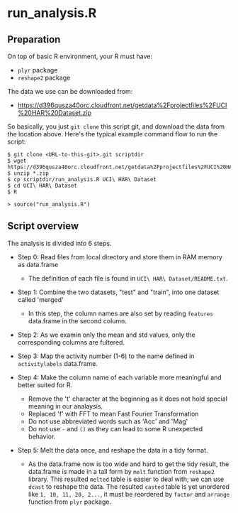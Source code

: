 # run_analysis.R

## Preparation
On top of basic R environment, your R must have:

* `plyr` package
* `reshape2` package

The data we use can be downloaded from:
* https://d396qusza40orc.cloudfront.net/getdata%2Fprojectfiles%2FUCI%20HAR%20Dataset.zip 

So basically, you just `git clone` this script git, and download the data from the location above.
Here's the typical example command flow to run the script:

~~~
$ git clone <URL-to-this-git>.git scriptdir
$ wget https://d396qusza40orc.cloudfront.net/getdata%2Fprojectfiles%2FUCI%20HAR%20Dataset.zip
$ unzip *.zip
$ cp scriptdir/run_analysis.R UCI\ HAR\ Dataset
$ cd UCI\ HAR\ Dataset
$ R

> source("run_analysis.R")
~~~

## Script overview
The analysis is divided into 6 steps.

* Step 0: Read files from local directory and store them in RAM memory as data.frame

  * The definition of each file is found in `UCI\ HAR\ Dataset/README.txt`.

* Step 1: Combine the two datasets, "test" and "train", into one dataset called 'merged'

  * In this step, the column names are also set by reading `features` data.frame in the second
    column.

* Step 2: As we examin only the mean and std values, only the corresponding columns are fultered.

* Step 3: Map the activity number (1-6) to the name defined in `activitylabels` data.frame.

* Step 4: Make the column name of each variable more meaningful and better suited for R.

   * Remove the 't' character at the beginning as it does not hold special meaning in our
     analaysis.
   * Replaced 'f' with FFT to mean Fast Fourier Transformation
   * Do not use abbreviated words such as 'Acc' and 'Mag'
   * Do not use `-`  and `()` as they can lead to some R unexpected behavior.

* Step 5: Melt the data once, and reshape the data in a tidy format.
   * As the data.frame now is too wide and hard to get the tidy result, the data.frame is
     made in a tall form by `melt` function from `reshape2` library. This resulted `melted`
     table is easier to deal with; we can use `dcast` to reshape the data. The resulted
     `casted` table is yet unordered like `1, 10, 11, 20, 2...`, it must be reordered
     by `factor` and `arrange` function from `plyr` package.
